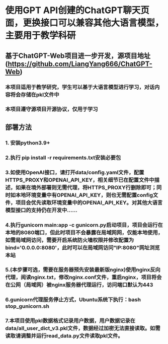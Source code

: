 # 使用GPT API创建的ChatGPT聊天页面，更换接口可以兼容其他大语言模型，主要用于教学科研
## 基于ChatGPT-Web项目进一步开发，源项目地址(https://github.com/LiangYang666/ChatGPT-Web)  
### 本项目适用于教学研究，学生可以基于大语言模型进行学习，对话内容将会存储在pkl文件中
### 本项目遵守源项目开源协议，仅用于学习

## 部署方法
### 1. 安装python3.9+
### 2.执行 pip install -r requirements.txt安装必要包
### 3.如使用OpenAI接口，请打开data/config.yaml文件，配置HTTPS_PROXY和OPENAI_API_KEY，相关细节已在配置文件中描述，如果在境外部署则无需代理，将HTTPS_PROXY行删除即可；同时如本地环境变量中有OPENAI_API_KEY，则也无需配置config文件，项目会优先读取环境变量中的OPENAI_API_KEY。对其他大语言模型接口的支持仍在开发中……
### 4.执行gunicorn main:app -c gunicorn.py启动项目，项目会运行在本地的8080端口，但此时项目不会暴露在局域网网，仅能本地使用，如需局域网访问，需要开启系统防火墙权限并修改配置为bind='0.0.0.0:8080'，此时可以在局域网访问"IP:8080"网址浏览本站
### 5.(本步骤可选，需要在服务器预先安装最新版nginx)使用nginx反向代理，阅读nginx.txt，修改nginx.conf文件，重启nginx，项目将会在公网（局域网）被nginx服务器代理运行，访问端口默认为443
### 6.gunicorn代理服务停止方式，Ubuntu系统下执行：bash stop_gunicorn.sh
### 7.本项目使用pkl数据格式记录用户数据，用户数据记录在data/all_user_dict_v3.pkl文件，数据经过加密无法直接读取。如需读取请调整并运行read_data.py文件读取pkl文件。
